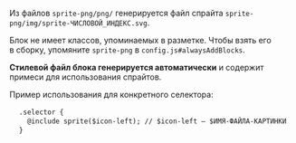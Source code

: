 Из файлов `sprite-png/png/` генерируется файл спрайта `sprite-png/img/sprite-ЧИСЛОВОЙ_ИНДЕКС.svg`.

<p class="alert  alert--warning">Блок не имеет классов, упоминаемых в разметке. Чтобы взять его в сборку, упомяните <code>sprite-png</code> в <code>config.js#alwaysAddBlocks</code>.</p>

**Стилевой файл блока генерируется автоматически** и содержит примеси для использования спрайтов.

Пример использования для конкретного селектора:

<pre class="code">
  <code>.selector {</code>
  <code>  @include sprite($icon-left); // $icon-left — $ИМЯ-ФАЙЛА-КАРТИНКИ</code>
  <code>}</code>
</pre>
